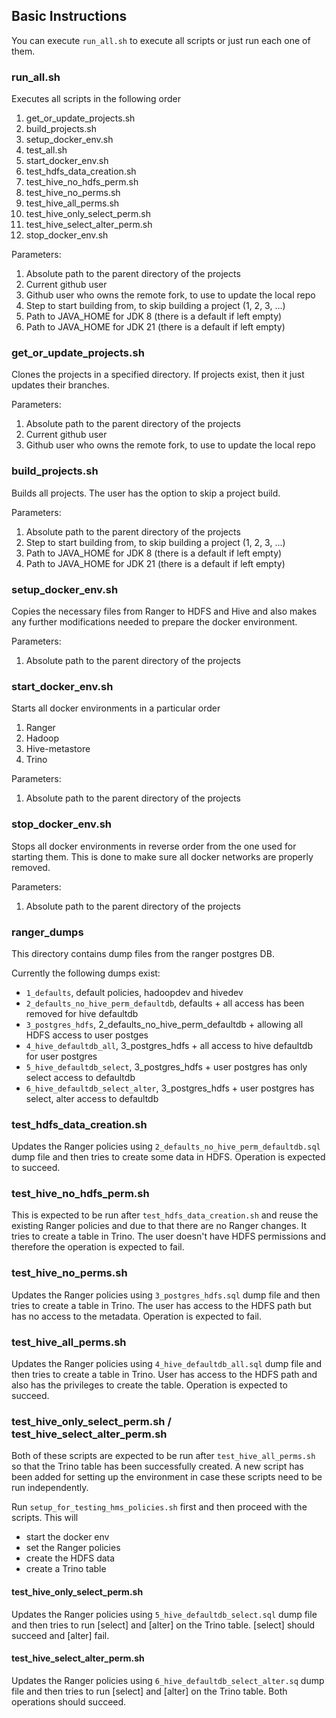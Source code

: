 ## Basic Instructions

You can execute `run_all.sh` to execute all scripts or just run each one of them.

### run_all.sh

Executes all scripts in the following order

1. get_or_update_projects.sh
2. build_projects.sh
3. setup_docker_env.sh
4. test_all.sh
  1. start_docker_env.sh
  2. test_hdfs_data_creation.sh
  3. test_hive_no_hdfs_perm.sh
  4. test_hive_no_perms.sh
  5. test_hive_all_perms.sh
  6. test_hive_only_select_perm.sh
  7. test_hive_select_alter_perm.sh
  8. stop_docker_env.sh 

Parameters:
1. Absolute path to the parent directory of the projects
2. Current github user
3. Github user who owns the remote fork, to use to update the local repo
4. Step to start building from, to skip building a project (1, 2, 3, ...)
5. Path to JAVA_HOME for JDK 8 (there is a default if left empty)
6. Path to JAVA_HOME for JDK 21 (there is a default if left empty)

### get_or_update_projects.sh

Clones the projects in a specified directory. If projects exist, then it just updates their branches.

Parameters:
1. Absolute path to the parent directory of the projects
2. Current github user
3. Github user who owns the remote fork, to use to update the local repo

### build_projects.sh

Builds all projects. The user has the option to skip a project build.

Parameters:
1. Absolute path to the parent directory of the projects
2. Step to start building from, to skip building a project (1, 2, 3, ...)
3. Path to JAVA_HOME for JDK 8 (there is a default if left empty)
4. Path to JAVA_HOME for JDK 21 (there is a default if left empty)

### setup_docker_env.sh

Copies the necessary files from Ranger to HDFS and Hive and also makes any further modifications needed to prepare the docker environment.

Parameters:
1. Absolute path to the parent directory of the projects

### start_docker_env.sh

Starts all docker environments in a particular order

1. Ranger
2. Hadoop
3. Hive-metastore
4. Trino

Parameters:
1. Absolute path to the parent directory of the projects

### stop_docker_env.sh

Stops all docker environments in reverse order from the one used for starting them.
This is done to make sure all docker networks are properly removed.

Parameters:
1. Absolute path to the parent directory of the projects

### ranger_dumps

This directory contains dump files from the ranger postgres DB.

Currently the following dumps exist:

* `1_defaults`, default policies, hadoopdev and hivedev
* `2_defaults_no_hive_perm_defaultdb`, defaults + all access has been removed for hive defaultdb
* `3_postgres_hdfs`, 2_defaults_no_hive_perm_defaultdb + allowing all HDFS access to user postges
* `4_hive_defaultdb_all`, 3_postgres_hdfs + all access to hive defaultdb for user postgres
* `5_hive_defaultdb_select`, 3_postgres_hdfs + user postgres has only select access to defaultdb
* `6_hive_defaultdb_select_alter`, 3_postgres_hdfs + user postgres has select, alter access to defaultdb

### test_hdfs_data_creation.sh

Updates the Ranger policies using `2_defaults_no_hive_perm_defaultdb.sql` dump file and then tries to create some data in HDFS. Operation is expected to succeed.

### test_hive_no_hdfs_perm.sh

This is expected to be run after `test_hdfs_data_creation.sh` and reuse the existing Ranger policies and due to that there are no Ranger changes.
It tries to create a table in Trino. The user doesn't have HDFS permissions and therefore the operation is expected to fail.

### test_hive_no_perms.sh

Updates the Ranger policies using `3_postgres_hdfs.sql` dump file and then tries to create a table in Trino. The user has access to the HDFS path but has no access to the metadata. Operation is expected to fail.

### test_hive_all_perms.sh
 
Updates the Ranger policies using `4_hive_defaultdb_all.sql` dump file and then tries to create a table in Trino. User has access to the HDFS path and also has the privileges to create the table. Operation is expected to succeed.

### test_hive_only_select_perm.sh / test_hive_select_alter_perm.sh

Both of these scripts are expected to be run after `test_hive_all_perms.sh` so that the Trino table has been successfully created. A new script has been added for setting up the environment in case these scripts need to be run independently. 

Run `setup_for_testing_hms_policies.sh` first and then proceed with the scripts. This will 
* start the docker env
* set the Ranger policies
* create the HDFS data
* create a Trino table

#### test_hive_only_select_perm.sh

Updates the Ranger policies using `5_hive_defaultdb_select.sql` dump file and then tries to run [select] and [alter] on the Trino table. [select] should succeed and [alter] fail.

#### test_hive_select_alter_perm.sh

Updates the Ranger policies using `6_hive_defaultdb_select_alter.sq` dump file and then tries to run [select] and [alter] on the Trino table. Both operations should succeed.
